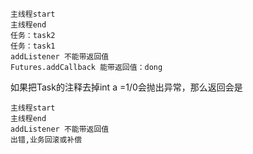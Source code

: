 
```
主线程start
主线程end
任务：task2
任务：task1
addListener 不能带返回值
Futures.addCallback 能带返回值：dong
```


如果把Task的注释去掉int a =1/0会抛出异常，那么返回会是


```
主线程start
主线程end
addListener 不能带返回值
出错,业务回滚或补偿
```
